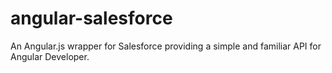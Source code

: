 # angular-salesforce
An Angular.js wrapper for Salesforce providing a simple and familiar API for Angular Developer.
